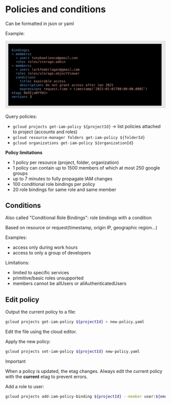 # Policies and conditions

Can be formatted in json or yaml

Example:

![policyStatement](ch4.2-policies-and-conditions.policyStatement.png)

Query policies:

- `gcloud projects get-iam-policy ${projectId}` -> list policies attached to project (accounts and roles)
- `gcloud resource-manager folders get-iam-policy ${folderId}`
- `gcloud organizations get-iam-policy ${organizationId}`

**Policy limitations**

- 1 policy per resource (project, folder, organization)
- 1 policy can contain up to 1500 members of which at most 250 google groups
- up to 7 minutes to fully propagate IAM changes
- 100 conditional role bindings per policy
- 20 role bindings for same role and same member

## Conditions

Also called "Conditional Role Bindings": role bindings with a condition

Based on resource or request(timestamp, origin IP, geographic region...)

Examples:

- access only during work hours
- access to only a group of developers

Limitations:

- limited to specific services
- primitive/basic roles unsupported
- members cannot be allUsers or allAuthenticatedUsers

## Edit policy

Output the current policy to a file:

```sh
gcloud projects get-iam-policy ${projectId} > new-policy.yaml
```

Edit the file using the cloud editor.

Apply the new policy:

```sh
gcloud projects set-iam-policy ${projectId} new-policy.yaml
```

> [!IMPORTANT]
> When a policy is updated, the etag changes. Always edit the current policy with the **current** etag to prevent errors.

Add a role to user:

```sh
gcloud projects add-iam-policy-binding ${projectId} --member user:${email} --role ${role}
```
